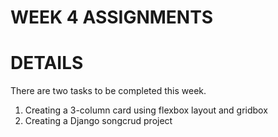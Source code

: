 # WEEK 4 ASSIGNMENTS

# DETAILS
There are two tasks to be completed this week.
1. Creating a 3-column card using flexbox layout and gridbox
2. Creating a Django songcrud project
